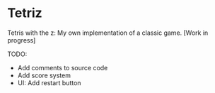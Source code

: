 # Tetriz
Tetris with the z: My own implementation of a classic game. [Work in progress]

TODO:  
- Add comments to source code
- Add score system
- UI: Add restart button

